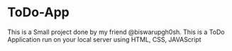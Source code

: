 # ToDo-App
This is a Small project done by my friend @biswarupgh0sh. This is a ToDo Application run on your local server using HTML, CSS, JAVAScript

